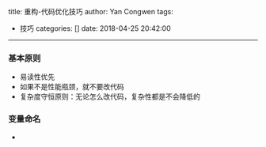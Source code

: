 title: 重构-代码优化技巧
author: Yan Congwen
tags:
  - 技巧
categories: []
date: 2018-04-25 20:42:00
---
### 基本原则
- 易读性优先
- 如果不是性能瓶颈，就不要改代码
- 复杂度守恒原则：无论怎么改代码，复杂性都是不会降低的

### 变量命名
- 